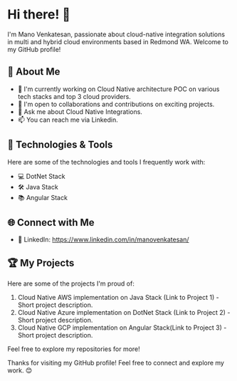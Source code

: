 # Hi there! 👋

I'm Mano Venkatesan, passionate about cloud-native integration solutions in multi and hybrid cloud environments based in Redmond WA. Welcome to my GitHub profile!

## 📌 About Me

- 🌱 I'm currently working on Cloud Native architecture POC on various tech stacks and top 3 cloud providers.
- 👯 I'm open to collaborations and contributions on exciting projects.
- 💬 Ask me about Cloud Native Integrations.
- 📫 You can reach me via Linkedin.

## 🔧 Technologies & Tools

Here are some of the technologies and tools I frequently work with:

- 💻 DotNet Stack
- 🛠️ Java Stack
- 📚 Angular Stack

## 🌐 Connect with Me

- 💼 LinkedIn: https://www.linkedin.com/in/manovenkatesan/

## 🏆 My Projects

Here are some of the projects I'm proud of:

1. Cloud Native AWS implementation on Java Stack (Link to Project 1) - Short project description.
2. Cloud Native Azure implementation on DotNet Stack (Link to Project 2) - Short project description.
3. Cloud Native GCP implementation on Angular Stack(Link to Project 3) - Short project description.

Feel free to explore my repositories for more!


Thanks for visiting my GitHub profile! Feel free to connect and explore my work. 😊
